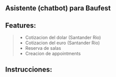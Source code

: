 <Inserte nombre>

## Asistente (chatbot) para Baufest

## Features:
>- Cotizacion del dolar (Santander Rio)
>- Cotizacion del euro (Santander Rio)
>- Reserva de salas
>- Creacion de appointments

## Instrucciones:
>